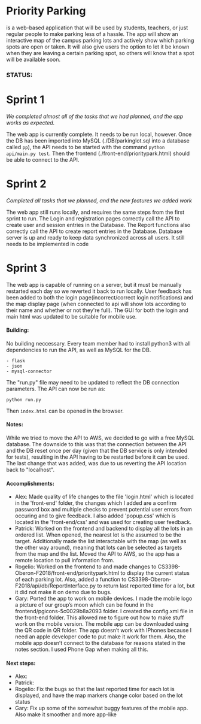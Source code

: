 # Priority Parking

is a web-based application that will be used by students, teachers, or just 
regular people to make parking less of a hassle. The app will show an 
interactive map of the campus parking lots and actively show which parking spots 
are open or taken. It will also give users the option to let it be known when 
they are leaving a certain parking spot, so others will know that a spot will 
be available soon.

### STATUS:

# Sprint 1

*We completed almost all of the tasks that we had planned, and the app works as
expected.*

The web app is currently complete. It needs to be run local, however. Once the DB
has been imported into MySQL (./DB/parkinglot.sql into a database called `pp`), 
the API needs to be started with the command `python api/main.py test`. Then the 
frontend (./front-end/prioritypark.html) should be able to connect to the API.

# Sprint 2

*Completed all tasks that we planned, and the new features we added work*

The web app still runs locally, and requires the same steps from the first sprint to run.
The Login and registration pages correctly call the API to create user and session entries 
in the Database. The Report functions also correctly call the API to create report entries 
in the Database.
Database server is up and ready to keep data synchronized across all users. It still needs to be implemented in code

# Sprint 3

The web app is capable of running on a server, but it must be manually restarted each day so we reverted it back to run locally. User feedback has been added to both the login page(incorrect/correct login notifications) and the map display page (when connected to api will show lots according to their name and whether or not they're full). The GUI for both the login and main html was updated to be suitable for mobile use.

#### Building:

No building neccessary. Every team member had to install python3 with all
dependencies to run the API, as well as MySQL for the DB. 

    - flask
    - json
    - mysql-connector
    
The "run.py" file may need to be updated to reflect the DB connection parameters. The API can now be run as:

    python run.py

Then `index.html` can be opened in the browser.

#### Notes:

While we tried to move the API to AWS, we decided to go with a free MySQL database. The downside to this was that the connection between the API and the DB reset once per day (given that the DB service is only intended for tests), resulting in the API having to be restarted before it can be used. The last change that was added, was due to us reverting the API location back to "localhost". 

#### Accomplishments:

- Alex: Made quality of life changes to the file 'login.html' which is located in the 'front-end' folder, the changes which I added are a confirm password box and multiple checks to prevent potential user errors from occuring and to give feedback. I also added 'popup.css' which is located in the 'front-end/css' and was used for creating user feedback.
- Patrick: Worked on the frontend and backend to display all the lots in an ordered list. When opened, the nearest lot is the assumed to be the target. Additionally made the list interactable with the map (as well as the other way around), meaning that lots can be selected as targets from the map and the list. Moved the API to AWS, so the app has a remote location to pull information from. 
- Rogelio: Worked on the frontend to and made changes to CS3398-Oberon-F2018/front-end/prioritypark.html to display the current status of each parking lot. Also, added a function to CS3398-Oberon-F2018/api/db/ReportInterface.py to return last reported time for a lot, but it did not make it on demo due to bugs. 
- Gary: Ported the app to work on mobile devices. I made the mobile logo a picture of our group’s moon which can be found in the frontend/pgicons-5c0029b8a2093 folder. I created the config.xml file in the front-end folder. This allowed me to figure out how to make stuff work on the mobile version. The mobile app can be downloaded using the QR code in QR folder. The app doesn’t work with IPhones because I need an apple developer code to put make it work for them. Also, the mobile app doesn’t connect to the database for reasons stated in the notes section. I used Phone Gap when making all this.


#### Next steps:

- Alex: 
- Patrick: 
- Rogelio: Fix the bugs so that the last reported time for each lot is displayed, and have the map markers change color based on the lot status
- Gary: Fix up some of the somewhat buggy features of the mobile app. Also make it smoother and more app-like



